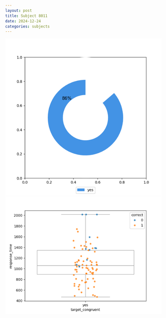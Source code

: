 ```yaml
---
layout: post
title: Subject 8011
date: 2024-12-24
categories: subjects
---
```


![](data/8011/run-13/8011_accuracy_target_congruence.png)
![](data/8011/run-13/8011_rt_congruence.png)
